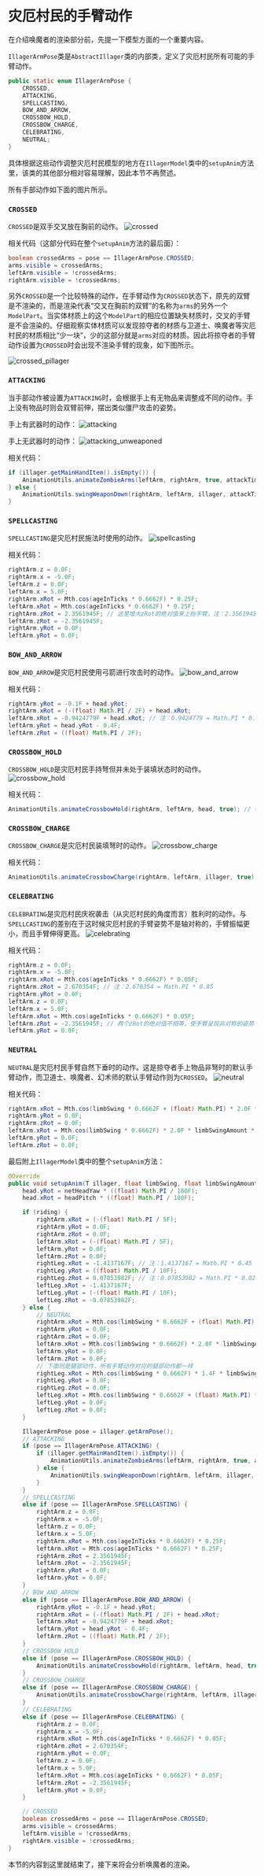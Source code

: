 # 灾厄村民的手臂动作

在介绍唤魔者的渲染部分前，先提一下模型方面的一个重要内容。  

`IllagerArmPose`类是`AbstractIllager`类的内部类，定义了灾厄村民所有可能的手臂动作。  
```java
public static enum IllagerArmPose {
    CROSSED,
    ATTACKING,
    SPELLCASTING,
    BOW_AND_ARROW,
    CROSSBOW_HOLD,
    CROSSBOW_CHARGE,
    CELEBRATING,
    NEUTRAL;
}
```
具体根据这些动作调整灾厄村民模型的地方在`IllagerModel`类中的`setupAnim`方法里，该类的其他部分相对容易理解，因此本节不再赘述。  

所有手部动作如下面的图片所示。

### `CROSSED`
`CROSSED`是双手交叉放在胸前的动作。
![crossed](../images/crossed.webp)

相关代码（这部分代码在整个`setupAnim`方法的最后面）：
```java
boolean crossedArms = pose == IllagerArmPose.CROSSED;
arms.visible = crossedArms;
leftArm.visible = !crossedArms;
rightArm.visible = !crossedArms;
```

另外`CROSSED`是一个比较特殊的动作，在手臂动作为`CROSSED`状态下，原先的双臂是不渲染的，而是渲染代表“交叉在胸前的双臂”的名称为`arms`的另外一个`ModelPart`。当实体材质上的这个`ModelPart`的相应位置缺失材质时，交叉的手臂是不会渲染的。仔细观察实体材质可以发现掠夺者的材质与卫道士、唤魔者等灾厄村民的材质相比“少一块”，少的这部分就是`arms`对应的材质。因此将掠夺者的手臂动作设置为`CROSSED`时会出现不渲染手臂的现象，如下图所示。    

![crossed_pillager](../images/crossed_pillager.webp)

### `ATTACKING`
当手部动作被设置为`ATTACKING`时，会根据手上有无物品来调整成不同的动作。手上没有物品时则会双臂前伸，摆出类似僵尸攻击的姿势。  

手上有武器时的动作：
![attacking](../images/attacking.webp)

手上无武器时的动作：
![attacking_unweaponed](../images/attacking_unweaponed.webp)

相关代码：
```java
if (illager.getMainHandItem().isEmpty()) {
    AnimationUtils.animateZombieArms(leftArm, rightArm, true, attackTime, ageInTicks); // 中间的布尔值参数传入true会使手臂抬高，就像僵尸在攻击状态下一样（可以参考1.2.1.1.2节）
} else {
    AnimationUtils.swingWeaponDown(rightArm, leftArm, illager, attackTime, ageInTicks);
}
```

### `SPELLCASTING`
`SPELLCASTING`是灾厄村民施法时使用的动作。
![spellcasting](../images/spellcasting.webp)

相关代码：
```java
rightArm.z = 0.0F;
rightArm.x = -5.0F;
leftArm.z = 0.0F;
leftArm.x = 5.0F;
rightArm.xRot = Mth.cos(ageInTicks * 0.6662F) * 0.25F;
leftArm.xRot = Mth.cos(ageInTicks * 0.6662F) * 0.25F;
rightArm.zRot = 2.3561945F; // 这里增大zRot的绝对值来上抬手臂，注：2.3561945 = Math.PI * 0.75
leftArm.zRot = -2.3561945F;
rightArm.yRot = 0.0F;
leftArm.yRot = 0.0F;
```

### `BOW_AND_ARROW`
`BOW_AND_ARROW`是灾厄村民使用弓箭进行攻击时的动作。
![bow_and_arrow](../images/bow_and_arrow.webp)

相关代码：
```java
rightArm.yRot = -0.1F + head.yRot;
rightArm.xRot = (-(float) Math.PI / 2F) + head.xRot;
leftArm.xRot = -0.9424779F + head.xRot; // 注：0.9424779 = Math.PI * 0.3
leftArm.yRot = head.yRot - 0.4F;
leftArm.zRot = ((float) Math.PI / 2F);
```

### `CROSSBOW_HOLD`
`CROSSBOW_HOLD`是灾厄村民手持弩但并未处于装填状态时的动作。
![crossbow_hold](../images/crossbow_hold.webp)

相关代码：
```java
AnimationUtils.animateCrossbowHold(rightArm, leftArm, head, true); // true表示渲染右手持弩时的手部动作，false则为左手
```

### `CROSSBOW_CHARGE`
`CROSSBOW_CHARGE`是灾厄村民装填弩时的动作。
![crossbow_charge](../images/crossbow_charge.webp)

相关代码：
```java
AnimationUtils.animateCrossbowCharge(rightArm, leftArm, illager, true); // true表示渲染右手持弩时的手部动作，false则为左手
```

### `CELEBRATING`
`CELEBRATING`是灾厄村民庆祝袭击（从灾厄村民的角度而言）胜利时的动作。与`SPELLCASTING`的差别在于这时候灾厄村民的手臂姿势不是轴对称的，手臂振幅更小，而且手臂伸得更高。
![celebrating](../images/celebrating.webp)

相关代码：
```java
rightArm.z = 0.0F;
rightArm.x = -5.0F;
rightArm.xRot = Mth.cos(ageInTicks * 0.6662F) * 0.05F;
rightArm.zRot = 2.670354F; // 注：2.670354 = Math.PI * 0.85
rightArm.yRot = 0.0F;
leftArm.z = 0.0F;
leftArm.x = 5.0F;
leftArm.xRot = Mth.cos(ageInTicks * 0.6662F) * 0.05F;
leftArm.zRot = -2.3561945F; // 两个zRot的绝对值不相等，使手臂呈现非对称的姿势
leftArm.yRot = 0.0F;
```

### `NEUTRAL`
`NEUTRAL`是灾厄村民手臂自然下垂时的动作。这是掠夺者手上物品非弩时的默认手臂动作，而卫道士、唤魔者、幻术师的默认手臂动作则为`CROSSED`。
![neutral](../images/neutral.webp)

相关代码：
```java
rightArm.xRot = Mth.cos(limbSwing * 0.6662F + (float) Math.PI) * 2.0F * limbSwingAmount * 0.5F;
rightArm.yRot = 0.0F;
rightArm.zRot = 0.0F;
leftArm.xRot = Mth.cos(limbSwing * 0.6662F) * 2.0F * limbSwingAmount * 0.5F;
leftArm.yRot = 0.0F;
leftArm.zRot = 0.0F;
```

最后附上`IllagerModel`类中的整个`setupAnim`方法：
```java
@Override
public void setupAnim(T illager, float limbSwing, float limbSwingAmount, float ageInTicks, float netHeadYaw, float headPitch) {
    head.yRot = netHeadYaw * ((float) Math.PI / 180F);
    head.xRot = headPitch * ((float) Math.PI / 180F);

    if (riding) {
        rightArm.xRot = (-(float) Math.PI / 5F);
        rightArm.yRot = 0.0F;
        rightArm.zRot = 0.0F;
        leftArm.xRot = (-(float) Math.PI / 5F);
        leftArm.yRot = 0.0F;
        leftArm.zRot = 0.0F;
        rightLeg.xRot = -1.4137167F; // 注：1.4137167 = Math.PI * 0.45
        rightLeg.yRot = ((float) Math.PI / 10F);
        rightLeg.zRot = 0.07853982F; // 注：0.07853982 = Math.PI * 0.025
        leftLeg.xRot = -1.4137167F;
        leftLeg.yRot = (-(float) Math.PI / 10F);
        leftLeg.zRot = -0.07853982F;
    } else {
        // NEUTRAL
        rightArm.xRot = Mth.cos(limbSwing * 0.6662F + (float) Math.PI) * 2.0F * limbSwingAmount * 0.5F;
        rightArm.yRot = 0.0F;
        rightArm.zRot = 0.0F;
        leftArm.xRot = Mth.cos(limbSwing * 0.6662F) * 2.0F * limbSwingAmount * 0.5F;
        leftArm.yRot = 0.0F;
        leftArm.zRot = 0.0F;
        // 下面则是腿部动作，所有手臂动作对应的腿部动作都一样
        rightLeg.xRot = Mth.cos(limbSwing * 0.6662F) * 1.4F * limbSwingAmount * 0.5F;
        rightLeg.yRot = 0.0F;
        rightLeg.zRot = 0.0F;
        leftLeg.xRot = Mth.cos(limbSwing * 0.6662F + (float) Math.PI) * 1.4F * limbSwingAmount * 0.5F;
        leftLeg.yRot = 0.0F;
        leftLeg.zRot = 0.0F;
    }

    IllagerArmPose pose = illager.getArmPose();
    // ATTACKING
    if (pose == IllagerArmPose.ATTACKING) {
        if (illager.getMainHandItem().isEmpty()) {
            AnimationUtils.animateZombieArms(leftArm, rightArm, true, attackTime, ageInTicks);
        } else {
            AnimationUtils.swingWeaponDown(rightArm, leftArm, illager, attackTime, ageInTicks);
        }
    } 
    // SPELLCASTING
    else if (pose == IllagerArmPose.SPELLCASTING) {
        rightArm.z = 0.0F;
        rightArm.x = -5.0F;
        leftArm.z = 0.0F;
        leftArm.x = 5.0F;
        rightArm.xRot = Mth.cos(ageInTicks * 0.6662F) * 0.25F;
        leftArm.xRot = Mth.cos(ageInTicks * 0.6662F) * 0.25F;
        rightArm.zRot = 2.3561945F;
        leftArm.zRot = -2.3561945F;
        rightArm.yRot = 0.0F;
        leftArm.yRot = 0.0F;
    }
    // BOW_AND_ARROW 
    else if (pose == IllagerArmPose.BOW_AND_ARROW) {
        rightArm.yRot = -0.1F + head.yRot;
        rightArm.xRot = (-(float) Math.PI / 2F) + head.xRot;
        leftArm.xRot = -0.9424779F + head.xRot;
        leftArm.yRot = head.yRot - 0.4F;
        leftArm.zRot = ((float) Math.PI / 2F);
    } 
    // CROSSBOW_HOLD
    else if (pose == IllagerArmPose.CROSSBOW_HOLD) {
        AnimationUtils.animateCrossbowHold(rightArm, leftArm, head, true);
    } 
    // CROSSBOW_CHARGE
    else if (pose == IllagerArmPose.CROSSBOW_CHARGE) {
        AnimationUtils.animateCrossbowCharge(rightArm, leftArm, illager, true);
    } 
    // CELEBRATING
    else if (pose == IllagerArmPose.CELEBRATING) {
        rightArm.z = 0.0F;
        rightArm.x = -5.0F;
        rightArm.xRot = Mth.cos(ageInTicks * 0.6662F) * 0.05F;
        rightArm.zRot = 2.670354F;
        rightArm.yRot = 0.0F;
        leftArm.z = 0.0F;
        leftArm.x = 5.0F;
        leftArm.xRot = Mth.cos(ageInTicks * 0.6662F) * 0.05F;
        leftArm.zRot = -2.3561945F;
        leftArm.yRot = 0.0F;
    }

    // CROSSED
    boolean crossedArms = pose == IllagerArmPose.CROSSED;
    arms.visible = crossedArms;
    leftArm.visible = !crossedArms;
    rightArm.visible = !crossedArms;
}
```

本节的内容到这里就结束了，接下来将会分析唤魔者的渲染。